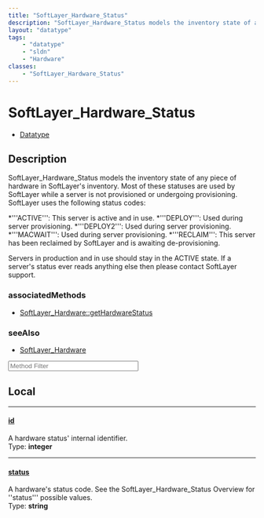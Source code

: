 ```yaml
---
title: "SoftLayer_Hardware_Status"
description: "SoftLayer_Hardware_Status models the inventory state of any piece of hardware in SoftLayer's inventory. Most of these st... "
layout: "datatype"
tags:
    - "datatype"
    - "sldn"
    - "Hardware"
classes:
    - "SoftLayer_Hardware_Status"
---
```


# SoftLayer_Hardware_Status
<div id='service-datatype'>
    <ul id='sldn-reference-tabs'>
        <li id='datatype'> <a href='/reference/datatypes/SoftLayer_Hardware_Status' >Datatype</a></li>
    </ul>
</div>

## Description 
SoftLayer_Hardware_Status models the inventory state of any piece of hardware in SoftLayer's inventory. Most of these statuses are used by SoftLayer while a server is not provisioned or undergoing provisioning. SoftLayer uses the following status codes: 


*'''ACTIVE''': This server is active and in use.
*'''DEPLOY''': Used during server provisioning.
*'''DEPLOY2''': Used during server provisioning.
*'''MACWAIT''': Used during server provisioning.
*'''RECLAIM''': This server has been reclaimed by SoftLayer and is awaiting de-provisioning.


Servers in production and in use should stay in the ACTIVE state. If a server's status ever reads anything else then please contact SoftLayer support. 


### associatedMethods

*  [SoftLayer_Hardware::getHardwareStatus](/reference/services/SoftLayer_Hardware/getHardwareStatus )



### seeAlso

* [SoftLayer_Hardware](/reference/datatypes/SoftLayer_Hardware )




<!-- Service Filer BEGIN -->
<div class="view-filters">
        <div class="clearfix">
            <div class="search-input-box">
                <input placeholder="Method Filter" onkeyup="titleSearch(inputId='prop-input', divId='properties', elementClass='prop-row')" 
                    type="text" id="prop-input" value="" size="30" maxlength="128" class="form-text">
            </div>
        </div>
</div>
<!-- Service Filer END -->

<div id="properties" class="content">
<div id="localProperties" class="prop-content" >

## Local
-----
[id]: #id
#### [id]
A hardware status' internal identifier.  
<span class="type-label">Type: </span>**integer**

-----
[status]: #status
#### [status]
A hardware's status code. See the SoftLayer_Hardware_Status Overview for ''status''' possible values.  
<span class="type-label">Type: </span>**string**

</div>
<!-- LOCAL PROPERTY END -->

</div>


